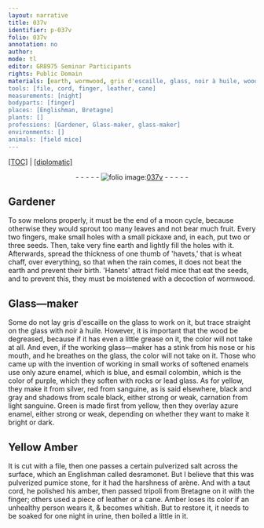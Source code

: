 ```yaml
---
layout: narrative
title: 037v
identifier: p-037v
folio: 037v
annotation: no
author:
mode: tl
editor: GR8975 Seminar Participants
rights: Public Domain
materials: [earth, wormwood, gris d'escaille, glass, noir à huile, wood, degreased, grease, enamels, azure enamel, esmail colombin, rocks, lead glass, silver, sanguine, scale black, Yellow Amber, pulverized salt, pulverized pumice stone, arène, amber, tripoli from Bretagne, leather, Amber, urine]
tools: [file, cord, finger, leather, cane]
measurements: [night]
bodyparts: [finger]
places: [Englishman, Bretagne]
plants: []
professions: [Gardener, Glass-maker, glass-maker]
environments: []
animals: [field mice]
---
```


<p><a href="{{ site.baseurl }}/translation/">[TOC]</a> | <a href="{{ site.baseurl }}/texts/p-037v_tc/" target="_blank">[diplomatic]</a></p><div class="folio" align="center">- - - - - <a href="http://gallica.bnf.fr/ark:/12148/btv1b10500001g/f80.image" target="_blank"><img src="https://cu-mkp.github.io/2017-workshop-edition/assets/photo-icon.png" alt="folio image: " style="display:inline-block; margin-bottom:-3px;"/>037v</a> - - - - - </div>  
  

## <span class="pro">Gardener</span>

 
 To sow melons properly, it must be the end of a moon <span class="x">cycle</span>, because otherwise they would sprout too many leaves and not bear much fruit. Every two fingers, make small holes with a small pickaxe and, in each, put two or three seeds. Then, take very fine <span class="m">earth</span> and lightly fill the holes with it. Afterwards, spread the thickness of one thumb of 'havets,' that is wheat chaff, over everything, so that when the rain comes, it does not beat the earth and prevent their birth. 'Hanets' attract <span class="al">field mice</span> that eat the seeds, and to prevent this, they must be moistened with a decoction of <span class="m">wormwood</span>. 
 
 
  

## <span class="pro">Glass—maker</span>

 
 Some do not lay <span class="m">gris d'escaille</span> on the <span class="m">glass</span> to work on it, but trace straight on the <span class="m">glass</span> with <span class="m">noir à huile</span>. However, it is important that the <span class="m">wood</span> be <span class="m">degreased</span>, because if it has even a little <span class="m">grease</span> <span class="x">on it</span>, the color will not take at all. And even, if the working <span class="pro">glass—maker</span> has a stink from his nose or his mouth, and he breathes on the <span class="m">glass</span>, the color will not take on it. Those who came up with the invention of working in small works of softened <span class="m">enamels</span> use only <span class="m">azure enamel</span>, which is blue, and <span class="m">esmail colombin</span>, which is the color of purple, which they soften with <span class="m">rocks</span> or <span class="m">lead glass</span>. As for yellow, they make it from <span class="m">silver</span>, red from <span class="m">sanguine</span>, as is said elsewhere, black and gray and shadows from <span class="m">scale black</span>, either strong or weak, carnation from light <span class="m">sanguine</span>. Green is made first from yellow, then they overlay <span class="m">azure enamel</span>, either strong or weak, depending on whether they want to make it bright or dark. 
 
 
  

## <span class="m">Yellow Amber</span>

 
 It is cut with a <span class="tl">file</span>, then one passes a certain <span class="m">pulverized salt</span> across the surface, which an <span class="pl">Englishman</span> called desramonet. But I believe that this was <span class="m">pulverized pumice stone</span>, for it had the harshness of <span class="m">arène</span>. And with a taut <span class="tl">cord</span>, he polished his <span class="m">amber</span>, then passed <span class="m">tripoli from <span class="pl">Bretagne</span></span> on it with the <span class="tl"><span class="bp">finger</span></span>; others used a piece of <span class="tl"><span class="m">leather</span></span> or a <span class="tl">cane</span>. <span class="m">Amber</span> loses its color if an unhealthy person wears it, & becomes whitish. But to restore it, it needs to be soaked for one <span class="ms"><span class="tmp">night</span></span> in <span class="m">urine</span>, then boiled a little in it. 
 
